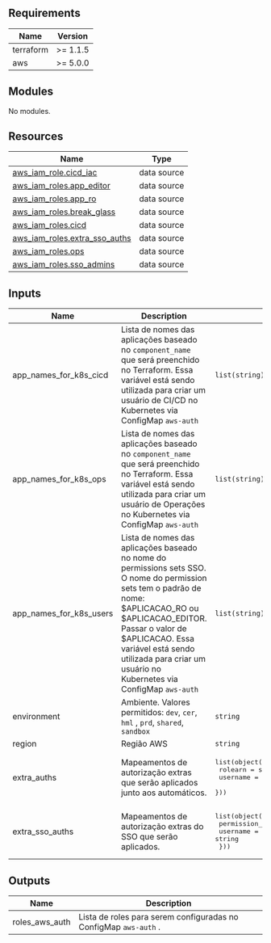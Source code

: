 <!-- BEGIN_TF_DOCS -->
## Requirements

| Name | Version |
|------|---------|
| terraform | >= 1.1.5 |
| aws | >= 5.0.0 |

## Modules

No modules.

## Resources

| Name | Type |
|------|------|
| [aws_iam_role.cicd_iac](https://registry.terraform.io/providers/hashicorp/aws/latest/docs/data-sources/iam_role) | data source |
| [aws_iam_roles.app_editor](https://registry.terraform.io/providers/hashicorp/aws/latest/docs/data-sources/iam_roles) | data source |
| [aws_iam_roles.app_ro](https://registry.terraform.io/providers/hashicorp/aws/latest/docs/data-sources/iam_roles) | data source |
| [aws_iam_roles.break_glass](https://registry.terraform.io/providers/hashicorp/aws/latest/docs/data-sources/iam_roles) | data source |
| [aws_iam_roles.cicd](https://registry.terraform.io/providers/hashicorp/aws/latest/docs/data-sources/iam_roles) | data source |
| [aws_iam_roles.extra_sso_auths](https://registry.terraform.io/providers/hashicorp/aws/latest/docs/data-sources/iam_roles) | data source |
| [aws_iam_roles.ops](https://registry.terraform.io/providers/hashicorp/aws/latest/docs/data-sources/iam_roles) | data source |
| [aws_iam_roles.sso_admins](https://registry.terraform.io/providers/hashicorp/aws/latest/docs/data-sources/iam_roles) | data source |

## Inputs

| Name | Description | Type | Default | Required |
|------|-------------|------|---------|:--------:|
| app\_names\_for\_k8s\_cicd | Lista de nomes das aplicações baseado no `component_name` que será preenchido no Terraform. Essa variável está sendo utilizada para criar um usuário de CI/CD no Kubernetes via ConfigMap `aws-auth` | `list(string)` | n/a | yes |
| app\_names\_for\_k8s\_ops | Lista de nomes das aplicações baseado no `component_name` que será preenchido no Terraform. Essa variável está sendo utilizada para criar um usuário de Operações no Kubernetes via ConfigMap `aws-auth` | `list(string)` | n/a | yes |
| app\_names\_for\_k8s\_users | Lista de nomes das aplicações baseado no nome do permissions sets SSO. O nome do permission sets tem o padrão de nome: $APLICACAO\_RO ou $APLICACAO\_EDITOR. Passar o valor de $APLICACAO. Essa variável está sendo utilizada para criar um usuário no Kubernetes via ConfigMap `aws-auth` | `list(string)` | n/a | yes |
| environment | Ambiente. Valores permitidos: `dev`, `cer`, `hml` , `prd`, `shared`, `sandbox` | `string` | n/a | yes |
| region | Região AWS | `string` | n/a | yes |
| extra\_auths | Mapeamentos de autorização extras que serão aplicados junto aos automáticos. | <pre>list(object({<br/>    rolearn  = string<br/>    username = string<br/>  }))</pre> | `[]` | no |
| extra\_sso\_auths | Mapeamentos de autorização extras do SSO que serão aplicados. | <pre>list(object({<br/>    permission_set_name = string<br/>    username            = string<br/>  }))</pre> | `[]` | no |

## Outputs

| Name | Description |
|------|-------------|
| roles\_aws\_auth | Lista de roles para serem configuradas no ConfigMap `aws-auth` . |
<!-- END_TF_DOCS -->